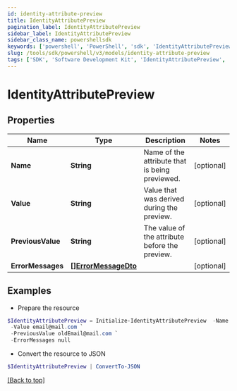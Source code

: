 ```yaml
---
id: identity-attribute-preview
title: IdentityAttributePreview
pagination_label: IdentityAttributePreview
sidebar_label: IdentityAttributePreview
sidebar_class_name: powershellsdk
keywords: ['powershell', 'PowerShell', 'sdk', 'IdentityAttributePreview', 'IdentityAttributePreview'] 
slug: /tools/sdk/powershell/v3/models/identity-attribute-preview
tags: ['SDK', 'Software Development Kit', 'IdentityAttributePreview', 'IdentityAttributePreview']
---
```



# IdentityAttributePreview

## Properties

Name | Type | Description | Notes
------------ | ------------- | ------------- | -------------
**Name** | **String** | Name of the attribute that is being previewed. | [optional] 
**Value** | **String** | Value that was derived during the preview. | [optional] 
**PreviousValue** | **String** | The value of the attribute before the preview. | [optional] 
**ErrorMessages** | [**[]ErrorMessageDto**](error-message-dto) |  | [optional] 

## Examples

- Prepare the resource
```powershell
$IdentityAttributePreview = Initialize-IdentityAttributePreview  -Name email `
 -Value email@mail.com `
 -PreviousValue oldEmail@mail.com `
 -ErrorMessages null
```

- Convert the resource to JSON
```powershell
$IdentityAttributePreview | ConvertTo-JSON
```


[[Back to top]](#) 


